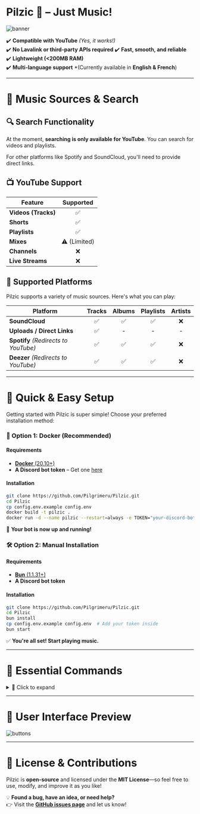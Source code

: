 # **Pilzic 🎵 – Just Music!**

![banner](https://i.imgur.com/y73VY4q.jpg)

✔️ **Compatible with YouTube** _(Yes, it works!)_  
✔️ **No Lavalink or third-party APIs required**
✔️ **Fast, smooth, and reliable**  
✔️ **Lightweight (<200MB RAM)**  
✔️ **Multi-language support** \*(Currently available in **English & French**)

---

# **🎵 Music Sources & Search**

## **🔍 Search Functionality**

At the moment, **searching is only available for YouTube**. You can search for videos and playlists.

For other platforms like Spotify and SoundCloud, you'll need to provide direct links.

## **📺 YouTube Support**

| Feature             |  Supported   |
| ------------------- | :----------: |
| **Videos (Tracks)** |      ✅      |
| **Shorts**          |      ✅      |
| **Playlists**       |      ✅      |
| **Mixes**           | ⚠️ (Limited) |
| **Channels**        |      ❌      |
| **Live Streams**    |      ❌      |

## **🎵 Supported Platforms**

Pilzic supports a variety of music sources. Here's what you can play:

| Platform                             | Tracks | Albums | Playlists | Artists |
| ------------------------------------ | :----: | :----: | :-------: | :-----: |
| **SoundCloud**                       |   ✅   |   ✅   |    ✅     |   ❌    |
| **Uploads / Direct Links**           |   ✅   |   -    |     -     |    -    |
| **Spotify** _(Redirects to YouTube)_ |   ✅   |   ✅   |    ✅     |   ❌    |
| **Deezer** _(Redirects to YouTube)_  |   ✅   |   ✅   |    ✅     |   ❌    |

---

# **🚀 Quick & Easy Setup**

Getting started with Pilzic is super simple! Choose your preferred installation method:

### **🐳 Option 1: Docker (Recommended)**

#### **Requirements**

- [**Docker** (20.10+)](https://www.docker.com/get-started)
- **A Discord bot token** – Get one [here](https://discord.com/developers/applications)

#### **Installation**

```bash
git clone https://github.com/Pilgrimeru/Pilzic.git
cd Pilzic
cp config.env.example config.env
docker build -t pilzic .
docker run -d --name pilzic --restart=always -e TOKEN="your-discord-bot-token" pilzic
```

🎉 **Your bot is now up and running!**

### **🛠️ Option 2: Manual Installation**

#### **Requirements**

- [**Bun** (1.1.31+)](https://bun.sh/)
- **A Discord bot token**

#### **Installation**

```bash
git clone https://github.com/Pilgrimeru/Pilzic.git
cd Pilzic
bun install
cp config.env.example config.env  # Add your token inside
bun start
```

✅ **You're all set! Start playing music.**

---

# **📜 Essential Commands**

<details>
<summary>📌 Click to expand</summary>

### **🎶 Playback & Queue Management**

- `/play (p)` - Play music from YouTube, Spotify, etc.
- `/pause` - Pause the current track.
- `/resume (r)` - Resume playback.
- `/skip (s)` - Skip the current track.
- `/stop` - Stop all music.
- `/queue (q)` - Show the queue.
- `/autoplay` - Enable automatic queue filling.
- `/loop (l)` - Loop the current track.
- `/shuffle` - Shuffle the queue.
- `/insert` - Add a track to the start of the queue.
- `/move (m)` - Move a track within the queue.
- `/remove (rm)` - Remove a track from the queue.
- `/previous` - Go back to the previous track.
- `/jumpto (jump)` - Jump to a specific track.

### **🔧 Utilities & Info**

- `/ping` - Check bot response time.
- `/lyrics (ly)` - Display lyrics for the current track.
- `/nowplaying (np)` - Show what's currently playing.
- `/volume (v)` - Adjust volume.
- `/search (sh)` - Search and play a track or a playlist.
- `/uptime (up)` - Show bot uptime.
- `/help (h)` - List all commands.
- `/invite` - Get the bot’s invite link.
</details>

---

# **📸 User Interface Preview**

![buttons](https://i.imgur.com/B1WKjlO.png)

---

# **📄 License & Contributions**

Pilzic is **open-source** and licensed under the **MIT License**—so feel free to use, modify, and improve it as you like!

💡 **Found a bug, have an idea, or need help?**  
👉 Visit the [**GitHub issues page**](https://github.com/Pilgrimeru/Pilzic/issues) and let us know!

